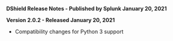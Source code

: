 **DShield Release Notes - Published by Splunk January 20, 2021**


**Version 2.0.2 - Released January 20, 2021**

* Compatibility changes for Python 3 support
